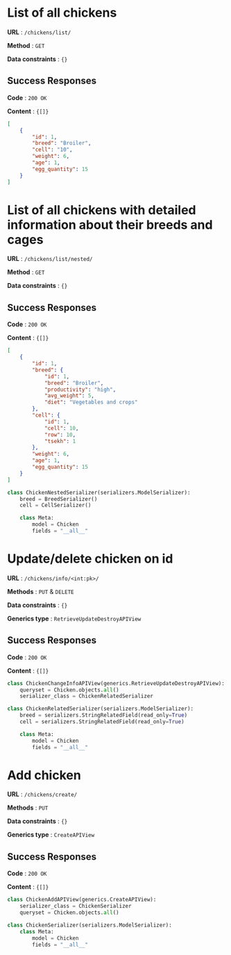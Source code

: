 # List of all chickens

**URL** : `/chickens/list/`

**Method** : `GET`

**Data constraints** : `{}`

## Success Responses

**Code** : `200 OK`

**Content** : `{[]}`

```json
[
    {
        "id": 1,
        "breed": "Broiler",
        "cell": "10",
        "weight": 6,
        "age": 1,
        "egg_quantity": 15
    }
]
```
# List of all chickens with detailed information about their breeds and cages

**URL** : `/chickens/list/nested/`

**Method** : `GET`

**Data constraints** : `{}`

## Success Responses

**Code** : `200 OK`

**Content** : `{[]}`

```json
[
    {
        "id": 1,
        "breed": {
            "id": 1,
            "breed": "Broiler",
            "productivity": "high",
            "avg_weight": 5,
            "diet": "Vegetables and crops"
        },
        "cell": {
            "id": 1,
            "cell": 10,
            "row": 10,
            "tsekh": 1
        },
        "weight": 6,
        "age": 1,
        "egg_quantity": 15
    }
]
```

```python
class ChickenNestedSerializer(serializers.ModelSerializer):
    breed = BreedSerializer()
    cell = CellSerializer()

    class Meta:
        model = Chicken
        fields = "__all__"
```

# Update/delete chicken on id

**URL** : `/chickens/info/<int:pk>/`

**Methods** : `PUT` & `DELETE`

**Data constraints** : `{}`

**Generics type** : `RetrieveUpdateDestroyAPIView`

## Success Responses

**Code** : `200 OK`

**Content** : `{[]}`

```python
class ChickenChangeInfoAPIView(generics.RetrieveUpdateDestroyAPIView):
    queryset = Chicken.objects.all()
    serializer_class = ChickenRelatedSerializer
```

```python
class ChickenRelatedSerializer(serializers.ModelSerializer):
    breed = serializers.StringRelatedField(read_only=True)
    cell = serializers.StringRelatedField(read_only=True)

    class Meta:
        model = Chicken
        fields = "__all__"
```

# Add chicken

**URL** : `/chickens/create/`

**Methods** : `PUT`

**Data constraints** : `{}`

**Generics type** : `CreateAPIView`

## Success Responses

**Code** : `200 OK`

**Content** : `{[]}`

```python
class ChickenAddAPIView(generics.CreateAPIView):
    serializer_class = ChickenSerializer
    queryset = Chicken.objects.all()
```

```python
class ChickenSerializer(serializers.ModelSerializer):
    class Meta:
        model = Chicken
        fields = "__all__"
```